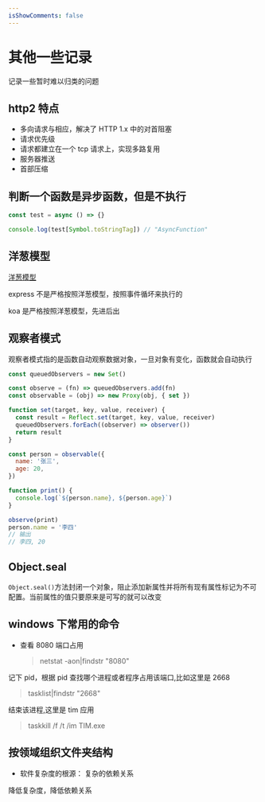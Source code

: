 ```yaml
---
isShowComments: false
---
```


# 其他一些记录

记录一些暂时难以归类的问题

## http2 特点

- 多向请求与相应，解决了 HTTP 1.x 中的对首阻塞
- 请求优先级
- 请求都建立在一个 tcp 请求上，实现多路复用
- 服务器推送
- 首部压缩

## 判断一个函数是异步函数，但是不执行

```js
const test = async () => {}

console.log(test[Symbol.toStringTag]) // "AsyncFunction"
```

## 洋葱模型

[洋葱模型](https://kaiwu.lagou.com/course/courseInfo.htm?courseId=694#/detail/pc?id=6786)

express 不是严格按照洋葱模型，按照事件循坏来执行的

koa 是严格按照洋葱模型，先进后出

## 观察者模式

观察者模式指的是函数自动观察数据对象，一旦对象有变化，函数就会自动执行

```js
const queuedObservers = new Set()

const observe = (fn) => queuedObservers.add(fn)
const observable = (obj) => new Proxy(obj, { set })

function set(target, key, value, receiver) {
  const result = Reflect.set(target, key, value, receiver)
  queuedObservers.forEach((observer) => observer())
  return result
}

const person = observable({
  name: '张三',
  age: 20,
})

function print() {
  console.log(`${person.name}, ${person.age}`)
}

observe(print)
person.name = '李四'
// 输出
// 李四, 20
```

## Object.seal

`Object.seal()`方法封闭一个对象，阻止添加新属性并将所有现有属性标记为不可配置。当前属性的值只要原来是可写的就可以改变

## windows 下常用的命令

- 查看 8080 端口占用
  > netstat -aon|findstr "8080"

记下 pid，根据 pid 查找哪个进程或者程序占用该端口,比如这里是 2668

> tasklist|findstr "2668"

结束该进程,这里是 tim 应用

> taskkill /f /t /im TIM.exe

## 按领域组织文件夹结构

- 软件复杂度的根源： 复杂的依赖关系

降低复杂度，降低依赖关系

